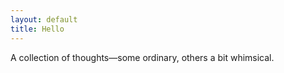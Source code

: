 ```yaml
---
layout: default
title: Hello
---
```


A collection of thoughts—some ordinary, others a bit whimsical.
